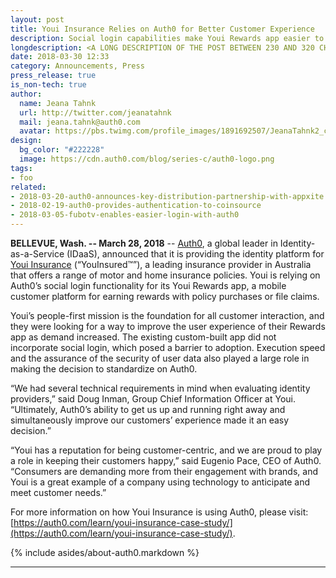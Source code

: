 ```yaml
---
layout: post
title: Youi Insurance Relies on Auth0 for Better Customer Experience
description: Social login capabilities make Youi Rewards app easier to use 
longdescription: <A LONG DESCRIPTION OF THE POST BETWEEN 230 AND 320 CHARACTERS>
date: 2018-03-30 12:33
category: Announcements, Press
press_release: true
is_non-tech: true
author:
  name: Jeana Tahnk
  url: http://twitter.com/jeanatahnk
  mail: jeana.tahnk@auth0.com
  avatar: https://pbs.twimg.com/profile_images/1891692507/JeanaTahnk2_crop_400x400.jpg
design:
  bg_color: "#222228"
  image: https://cdn.auth0.com/blog/series-c/auth0-logo.png
tags:
- foo
related:
- 2018-03-20-auth0-announces-key-distribution-partnership-with-appxite
- 2018-02-19-auth0-provides-authentication-to-coinsource
- 2018-03-05-fubotv-enables-easier-login-with-auth0
---
```


**BELLEVUE, Wash. -- March 28, 2018** -- [Auth0](https://auth0.com/), a global leader in Identity-as-a-Service (IDaaS), announced that it is providing the identity platform for [Youi Insurance](https://www.youi.com.au/) (“YouInsured™”), a leading insurance provider in Australia that offers a range of motor and home insurance policies. Youi is relying on Auth0’s social login functionality for its Youi Rewards app, a mobile customer platform for earning rewards with policy purchases or file claims.  

Youi’s people-first mission is the foundation for all customer interaction, and they were looking for a way to improve the user experience of their Rewards app as demand increased. The existing custom-built app did not incorporate social login, which posed a barrier to adoption. Execution speed and the assurance of the security of user data also played a large role in making the decision to standardize on Auth0. 

“We had several technical requirements in mind when evaluating identity providers,” said Doug Inman, Group Chief Information Officer at Youi. “Ultimately, Auth0’s ability to get us up and running right away and simultaneously improve our customers’ experience made it an easy decision.” 

“Youi has a reputation for being customer-centric, and we are proud to play a role in keeping their customers happy,” said Eugenio Pace, CEO of Auth0. “Consumers are demanding more from their engagement with brands, and Youi is a great example of a company using technology to anticipate and meet customer needs.”

For more information on how Youi Insurance is using Auth0, please visit: [https://auth0.com/learn/youi-insurance-case-study/](https://auth0.com/learn/youi-insurance-case-study/).    

{% include asides/about-auth0.markdown %}

---
